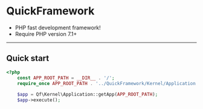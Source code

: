 # QuickFramework
- PHP fast development framework!
- Require PHP version 7.1+

***
## Quick start
```php
<?php
    const APP_ROOT_PATH = __DIR__ . '/';
    require_once APP_ROOT_PATH . '../QuickFramework/Kernel/Application.php';
    
    $app = Qf\Kernel\Application::getApp(APP_ROOT_PATH);
    $app->execute();  
```

